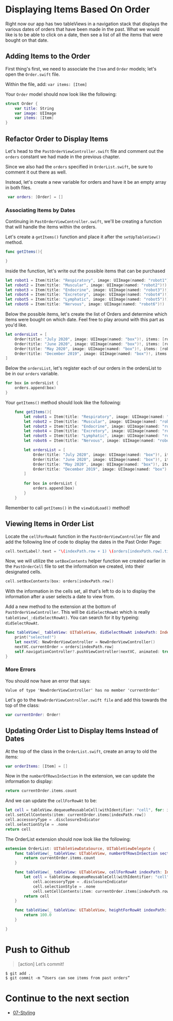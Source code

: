 # Displaying Items Based On Order

Right now our app has two tableViews in a navigation stack that displays the various dates of orders that have been made in the past. What we would like is to be able to click on a date, then see a list of all the items that were bought on that date.

## Adding Items to the Order
First thing's first, we need to associate the `Item` and `Order` models; let's open the `Order.swift` file.

Within the file, add: `var items: [Item]`

Your `Order` model should now look like the following:

```swift
struct Order {
    var title: String
    var image: UIImage
    var items: [Item]
}
```

## Refactor Order to Display Items
Let's head to the `PastOrderViewController.swift` file and comment out the `orders` constant we had made in the previous chapter.

Since we also had the `orders` specified in `OrderList.swift`, be sure to comment it out there as well.

Instead, let's create a new variable for orders and have it be an empty array in both files.

```swift
 var orders: [Order] = []
```

### Associating Items by Dates
Continuing in `PastOrderViewController.swift`, we'll be creating a function that will handle the items within the orders.

Let's create a `getItems()` function and place it after the `setUpTableView()` method.

```swift
func getItems(){

}
```

Inside the function, let's write out the possible items that can be purchased

```swift
let robot1 = Item(title: "Respiratory", image: UIImage(named: "robot1")!)
let robot2 = Item(title: "Muscular", image: UIImage(named: "robot2")!)
let robot3 = Item(title: "Endocrine", image: UIImage(named: "robot3")!)
let robot4 = Item(title: "Excretory", image: UIImage(named: "robot4")!)
let robot5 = Item(title: "Lymphatic", image: UIImage(named: "robot5")!)
let robot6 = Item(title: "Nervous", image: UIImage(named: "robot6")!)
```

Below the possible items, let's create the list of Orders and determine which items were bought on which date. Feel free to play around with this part as you'd like.

```swift
let ordersList = [
    Order(title: "July 2020", image: UIImage(named: "box")!, items: [robot1, robot3]),
    Order(title: "June 2020", image: UIImage(named: "box")!, items: [robot2, robot3, robot6]),
    Order(title: "May 2020", image: UIImage(named: "box")!, items: [robot4, robot1]),
    Order(title: "December 2019", image: UIImage(named: "box")!, items: [robot2, robot5, robot6])
]
```

Below the `ordersList`, let's register each of our orders in the ordersList to be in our `orders` variable.

```swift
for box in ordersList {
    orders.append(box)
}
```

Your `getItems()` method should look like the following: 

```swift
    func getItems(){
        let robot1 = Item(title: "Respiratory", image: UIImage(named: "robot1")!)
        let robot2 = Item(title: "Muscular", image: UIImage(named: "robot2")!)
        let robot3 = Item(title: "Endocrine", image: UIImage(named: "robot3")!)
        let robot4 = Item(title: "Excretory", image: UIImage(named: "robot4")!)
        let robot5 = Item(title: "Lymphatic", image: UIImage(named: "robot5")!)
        let robot6 = Item(title: "Nervous", image: UIImage(named: "robot6")!)

        let ordersList = [
            Order(title: "July 2020", image: UIImage(named: "box")!, items: [robot1, robot3]),
            Order(title: "June 2020", image: UIImage(named: "box")!, items: [robot2, robot3, robot6]),
            Order(title: "May 2020", image: UIImage(named: "box")!, items: [robot4, robot1]),
            Order(title: "December 2019", image: UIImage(named: "box")!, items: [robot2, robot5, robot6])
        ]
        
        for box in ordersList {
            orders.append(box)
        }
    }
```

Remember to call `getItems()` in the `viewDidLoad()` method!


## Viewing Items in Order List

Locate the `cellForRowAt` function in the `PastOrderViewController` file and add the following line of code to display the dates in the Past Order Page:

```swift
cell.textLabel?.text = "\(indexPath.row + 1) \(orders[indexPath.row].title)"
```

Now, we will utilize the `setBoxContents` helper function we created earlier in the `PastOrderCell` file to set the information we created, into their designated cells.

```swift
cell.setBoxContents(box: orders[indexPath.row])
```

With the information in the cells set, all that's left to do is to display the information after a user selects a date to view from.

Add a new method to the extension at the bottom of `PastOrderViewController`. This will be `didSelectRowAt` which is really `tableView(_:didSelectRowAt)`. You can search for it by typeing: `didSelectRowAt`.

```swift
func tableView(_ tableView: UITableView, didSelectRowAt indexPath: IndexPath) {
    print("selected!")
    let nextVC: NewOrderViewController = NewOrderViewController()
    nextVC.currentOrder = orders[indexPath.row]
    self.navigationController?.pushViewController(nextVC, animated: true)
}
```

### More Errors

You should now have an error that says:

```
Value of type 'NewOrderViewController' has no member 'currentOrder'
```

Let's go to the `NewOrderViewController.swift file` and add this towards the top of the class:

```swift
var currentOrder: Order!
```

## Updating Order List to Display Items Instead of Dates

At the top of the class in the `OrderList.swift`, create an array to old the items:

```swift
var orderItems: [Item] = []
```

Now in the `numberOfRowsInSection` in the extension, we can update the information to display:

```swift
return currentOrder.items.count
```

And we can update the `cellForRowAt` to be:

```swift
let cell = tableView.dequeueReusableCell(withIdentifier: "cell", for: indexPath) as! PastOrderCell
cell.setCellContents(item: currentOrder.items[indexPath.row])
cell.accessoryType = .disclosureIndicator
cell.selectionStyle = .none
return cell
```

The OrderList extension should now look like the following:

```swift
extension OrderList: UITableViewDataSource, UITableViewDelegate {
    func tableView(_ tableView: UITableView, numberOfRowsInSection section: Int) -> Int {
        return currentOrder.items.count
    }

    func tableView(_ tableView: UITableView, cellForRowAt indexPath: IndexPath) -> UITableViewCell {
        let cell = tableView.dequeueReusableCell(withIdentifier: "cell", for: indexPath) as! PastOrderCell
            cell.accessoryType = .disclosureIndicator
            cell.selectionStyle = .none
            cell.setCellContents(item: currentOrder.items[indexPath.row])
        return cell
    }

    func tableView(_ tableView: UITableView, heightForRowAt indexPath: IndexPath) -> CGFloat {
        return 100.0
    }

}
```

# Push to Github

>[action]
> Let’s commit!
>
```
$ git add .
$ git commit -m “Users can see items from past orders”
```

# Continue to the next section

- [07-Styling](../07-Styling/README.md)
